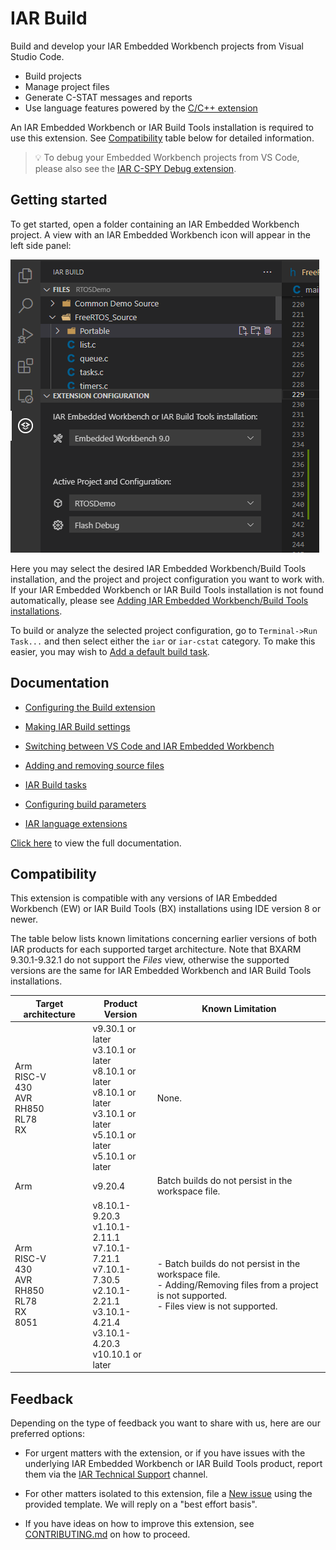 # IAR Build

Build and develop your IAR Embedded Workbench projects from Visual Studio Code.

* Build projects
* Manage project files
* Generate C-STAT messages and reports
* Use language features powered by the [C/C++ extension](https://marketplace.visualstudio.com/items?itemName=ms-vscode.cpptools)

An IAR Embedded Workbench or IAR Build Tools installation is required to use this extension. See [Compatibility](#compatibility) table below for detailed information.

> 💡️ To debug your Embedded Workbench projects from VS Code, please also see the [IAR C-SPY Debug extension](https://marketplace.visualstudio.com/items?itemName=iarsystems.iar-debug).

## Getting started

To get started, open a folder containing an IAR Embedded Workbench project.
A view with an IAR Embedded Workbench icon will appear in the left side panel:

![side bar view](https://raw.githubusercontent.com/IARSystems/iar-vsc-build/master/images/readme/sidebar.png)

Here you may select the desired IAR Embedded Workbench/Build Tools installation,
and the project and project configuration you want to work with. If your IAR Embedded Workbench or IAR Build Tools installation
is not found automatically, please see [Adding IAR Embedded Workbench/Build Tools installations](https://github.com/IARSystems/iar-vsc-build/blob/master/docs/README.md).

To build or analyze the selected project configuration, go to `Terminal->Run Task...` and then select either the `iar` or `iar-cstat` category.
To make this easier, you may wish to [Add a default build task](https://github.com/IARSystems/iar-vsc-build/blob/master/docs/README.md#setting-a-default-iar-build-task).

## Documentation

* [Configuring the Build extension](https://github.com/IARSystems/iar-vsc-build/blob/master/docs/README.md#ConfigExtension)

* [Making IAR Build settings](https://github.com/IARSystems/iar-vsc-build/blob/master/docs/README.md#iarbuildsettings)

* [Switching between VS Code and IAR Embedded Workbench](https://github.com/IARSystems/iar-vsc-build/blob/master/docs/README.md#SwitchingVSCodeEW)

* [Adding and removing source files](https://github.com/IARSystems/iar-vsc-build/blob/master/docs/README.md#AddingRemovingFiles)

* [IAR Build tasks](https://github.com/IARSystems/iar-vsc-build/blob/master/docs/README.md#IARBuildTasks)

* [Configuring build parameters](https://github.com/IARSystems/iar-vsc-build/blob/master/docs/README.md#ConfigBuildParameters)

* [IAR language extensions](https://github.com/IARSystems/iar-vsc-build/blob/master/docs/README.md#IARLanguageExtensions)

[Click here](https://github.com/IARSystems/iar-vsc-build/blob/master/docs/README.md) to view the full documentation.

## Compatibility

This extension is compatible with any versions of IAR Embedded Workbench (EW) or IAR Build Tools (BX) installations using IDE version 8 or newer.

The table below lists known limitations concerning earlier versions of both IAR products for each supported target architecture. Note that BXARM 9.30.1-9.32.1 do not support the *Files* view, otherwise the supported versions are the same for IAR Embedded Workbench and IAR Build Tools installations.

| Target architecture | Product Version | Known Limitation
|---------------------|-----------------|-----------
| Arm<br>RISC-V<br>430<br>AVR<br>RH850<br>RL78<br>RX | v9.30.1 or later <br>v3.10.1 or later <br>v8.10.1 or later <br>v8.10.1 or later <br>v3.10.1 or later <br>v5.10.1 or later <br>v5.10.1 or later | None.
| Arm | v9.20.4 | Batch builds do not persist in the workspace file.
| Arm<br>RISC-V<br>430<br>AVR<br>RH850<br>RL78<br>RX<br>8051 | v8.10.1-9.20.3 <br>v1.10.1-2.11.1 <br>v7.10.1-7.21.1 <br>v7.10.1-7.30.5 <br>v2.10.1-2.21.1 <br>v3.10.1-4.21.4 <br>v3.10.1-4.20.3 <br>v10.10.1 or later | - Batch builds do not persist in the workspace file.<br>- Adding/Removing files from a project is not supported.<br>- Files view is not supported.

## Feedback

Depending on the type of feedback you want to share with us, here are our preferred options:

* For urgent matters with the extension, or if you have issues with the underlying IAR Embedded Workbench or IAR Build Tools product, report them via the [IAR Technical Support](https://www.iar.com/knowledge/support/request-technical-support/) channel.

* For other matters isolated to this extension, file a [New issue](https://github.com/IARSystems/iar-vsc-build/issues/new/choose) using the provided template. We will reply on a "best effort basis".

* If you have ideas on how to improve this extension, see [CONTRIBUTING.md](https://github.com/IARSystems/iar-vsc-build/blob/master/CONTRIBUTING.md) on how to proceed.
